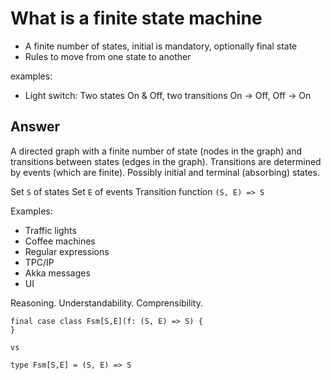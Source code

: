 # What is a finite state machine

- A finite number of states, initial is mandatory, optionally final state
- Rules to move from one state to another

examples: 
- Light switch: Two states On & Off, two transitions On -> Off, Off -> On

## Answer
A directed graph with a finite number of state (nodes in the graph) and transitions between states (edges in the graph). Transitions are determined by events (which are finite). Possibly initial and terminal (absorbing) states.

Set `S` of states
Set `E` of events
Transition function `(S, E) => S`

Examples:
- Traffic lights
- Coffee machines
- Regular expressions
- TPC/IP
- Akka messages
- UI

Reasoning. Understandability. Comprensibility.

```(scala)
final case class Fsm[S,E](f: (S, E) => S) {
}

vs

type Fsm[S,E] = (S, E) => S
```